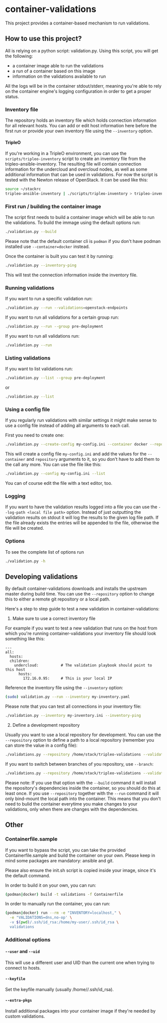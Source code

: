 # container-validations

This project provides a container-based mechanism to run validations.


## How to use this project?

All is relying on a python script: validation.py. Using this script, you will
get the following:
- a container image able to run the validations
- a run of a container based on this image
- information on the validations available to run

All the logs will be in the container stdout/stderr, meaning you're able
to rely on the container engine's logging configuration in order to get a proper
status.


### Inventory file

The repository holds an inventory file which holds connection information for
all relevant hosts. You can add or edit host information here before the first
run or provide your own inventory file using the `--inventory` option.


#### TripleO

If you're working in a TripleO environment, you can use the
`scripts/tripleo-inventory` script to create an inventory file from the
tripleo-ansible-inventory. The resulting file will contain connection
information for the undercloud and overcloud nodes, as well as some additional
information that can be used in validations. For now the script is tested with
the Newton release of OpenStack. It can be used like this:

```Bash
source ~/stackrc
tripleo-ansible-inventory | ./scripts/tripleo-inventory > tripleo-inventory.yaml
```


### First run / building the container image

The script first needs to build a container image which will be able to run the
validations. To build the immage using the default options run:

```Bash
./validation.py --build
```

Please note that the default container cli is `podman` if you don't have podman
installed use `--container=docker` instead.

Once the container is built you can test it by running:
```Bash
./validation.py --inventory-ping
```

This will test the connection information inside the inventory file.


### Running validations

If you want to run a specific validation run:
```Bash
./validation.py --run --validations=openstack-endpoints
```

If you want to run all validations for a certain group run:
```Bash
./validation.py --run --group pre-deployment
```

If you want to run all validations run:
```Bash
./validation.py --run
```

### Listing validations

If you want to list validations run:
```Bash
./validation.py --list --group pre-deployment
```

or

```Bash
./validation.py --list
```

### Using a config file

If you regularly run validations with similar settings it might make sense to
use a config file instead of adding all arguments to each call.

First you need to create one:

```Bash
./validation.py --create-config my-config.ini --container docker --repository /home/stack/tripleo-validations
```

This will create a config file `my-config.ini` and add the values for the
`--container` and `repository` arguments to it, so you don't have to add them
to the call any more. You can use the file like this:

```Bash
./validation.py --config my-config.ini --list
```

You can of course edit the file with a text editor, too.


### Logging

If you want to have the validation results logged into a file you can use the `--log-path <local file path>` option. Instead of just outputting the validation results on stdout it will log the results to the given log file path. If the file already exists the entries will be appended to the file, otherwise the file will be created. 


### Options

To see the complete list of options run
```Bash
./validation.py -h
```

## Developing validations

By default container-validations downloads and installs the upstream master
during build time. You can use the `--repository` option to change this to
either a remote git repository or a local path.

Here's a step to step guide to test a new validation in container-validations:

1. Make sure to use a correct inventory file

For example if you want to test a new validation that runs on the host from
which you're running container-validations your inventory file should look
something like this: 

```
---
all:
  hosts:
  children:
    undercloud:          # The validation playbook should point to this host
      hosts:
        172.16.0.95:     # This is your local IP
```

Reference the inventory file using the `--inventory` option:

```Bash
(sudo) validation.py --run --inventory my-inventory.yaml
```

Please note that you can test all connections in your inventory file:

```Bash
./validation.py --inventory my-inventory.ini --inventory-ping
```


2. Define a development repository

Usually you want to use a local repository for development. You can use the
`--repository` option to define a path to a local repository (remember you can
store the value in a config file): 

```Bash
./validations.py --repository /home/stack/tripleo-validations --validations my-validation
```

If you want to switch between branches of you repository, use `--branch`:

```Bash
./validations.py --repository /home/stack/tripleo-validations --validations my-validation --branch my-feature
```

Please note: If you use that option with the `--build` command it will install
the repository's dependencies inside the container, so you should do this at
least once. If you use `--repository` together with the `--run` command it will
only bind-mount the local path into the container. This means that you don't
need to bulid the container everytime you make changes to your validations,
only when there are changes with the dependencies.


## Other

### Containerfile.sample
If you want to bypass the script, you can take the provided
Containerfile.sample and build the container on your own. Please keep in mind
some packages are mandatory: ansible and git.

Please also ensure the init.sh script is copied inside your image, since it's
the default command.

In order to build it on your own, you can run:
```Bash
(podman|docker) build -t validations -f Containerfile
```

In order to manually run the container, you can run:
```Bash
(podman|docker) run --rm -e "INVENTORY=localhost," \
  -e "VALIDATIONS=dns,no-op' \
  -v $(pwd)/.ssh/id_rsa:/home/my-user/.ssh/id_rsa \
  validations
```

### Additional options

#### `--user` and `--uid`

This will use a different user and UID than the current one when trying to connect to
hosts.


#### `--keyfile`

Set the keyfile manually (usually /home/<current user>/.ssh/id_rsa).


#### `--extra-pkgs`

Install additional packages into your container image if they're needed by
custom validations.

